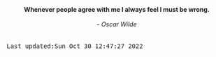 
<div align="center"><b><span>Whenever people agree with me I always feel I must be wrong.</span></b><br><br><i> - Oscar Wilde</i></div>
<br><br><kbd>Last updated:Sun Oct 30 12:47:27 2022</kbd>